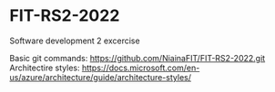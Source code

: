 # FIT-RS2-2022

Software development 2 excercise

Basic git commands: https://github.com/NiainaFIT/FIT-RS2-2022.git
Architectire styles: https://docs.microsoft.com/en-us/azure/architecture/guide/architecture-styles/